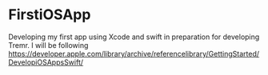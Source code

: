 # FirstiOSApp
Developing my first app using Xcode and swift in preparation for developing Tremr. I will be following https://developer.apple.com/library/archive/referencelibrary/GettingStarted/DevelopiOSAppsSwift/
